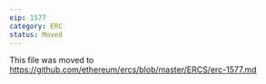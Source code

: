 ```yaml
---
eip: 1577
category: ERC
status: Moved
---
```


This file was moved to https://github.com/ethereum/ercs/blob/master/ERCS/erc-1577.md
